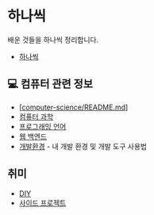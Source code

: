 # 하나씩

배운 것들을 하나씩 정리합니다.

- [하나씩](hanassig.md)

## 💻 컴퓨터 관련 정보

- [[computer-science/README.md]]
- [컴퓨터 과학](computer-science/README.md)
- [프로그래밍 언어](programming-languages/README.md)
- [웹 백엔드](web-backend/README.md)
- [개발환경](dev-env/README.md) - 내 개발 환경 및 개발 도구 사용법

## 취미

- [DIY](diy/README.md)
- [사이드 프로젝트](side-projects/README.md)

[//begin]: # "Autogenerated link references for markdown compatibility"
[computer-science/README.md]: computer-science/README.md "컴퓨터 과학"
[//end]: # "Autogenerated link references"